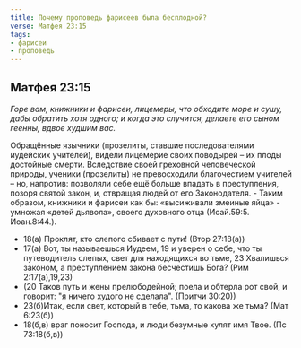 ```yaml
---
title: Почему проповедь фарисеев была бесплодной?
verse: Матфея 23:15
tags: 
- фарисеи
- проповедь
---
```


## Матфея 23:15

*Горе вам, книжники и фарисеи, лицемеры, что обходите море и сушу, дабы обратить хотя одного; и когда это случится, делаете его сыном геенны, вдвое худшим вас.*

Обращённые язычники (прозелиты, ставшие последователями иудейских учителей), видели лицемерие своих поводырей – их плоды достойные смерти. Вследствие своей греховной человеческой природы, ученики (прозелиты) не превосходили благочестием учителей – но, напротив: позволяли себе ещё больше впадать в преступления, позоря святой закон, и, отвращая людей от его Законодателя. - Таким образом, книжники и фарисеи как бы: «высиживали змеиные яйца» - умножая «детей дьявола», своего духовного отца (Исай.59:5. Иоан.8:44.). 

- 18(а) Проклят, кто слепого сбивает с пути! (Втор 27:18(а))
- 17(а) Вот, ты называешься Иудеем, 19 и уверен о себе, что ты путеводитель слепых, свет для находящихся во тьме, 23 Хвалишься законом, а преступлением закона бесчестишь Бога? (Рим 2:17(а),19,23)
- (20 Таков путь и жены прелюбодейной; поела и обтерла рот свой, и говорит: "я ничего худого не сделала". (Притчи 30:20))
- 23(б)Итак, если свет, который в тебе, тьма, то какова же тьма? (Мат 6:23(б))
- 18(б,в) враг поносит Господа, и люди безумные хулят имя Твое. (Пс 73:18(б,в))